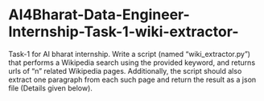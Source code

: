 # AI4Bharat-Data-Engineer-Internship-Task-1-wiki-extractor-
Task-1 for AI bharat internship.  Write a script (named “wiki_extractor.py”) that performs a Wikipedia search using the provided keyword, and returns urls of “n” related Wikipedia pages. Additionally, the script should also extract one paragraph from each such page and return the result as a json file (Details given below).
